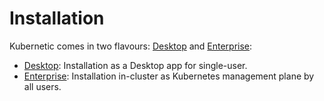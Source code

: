 # Installation

Kubernetic comes in two flavours: [Desktop] and [Enterprise]:

* [Desktop]: Installation as a Desktop app for single-user.
* [Enterprise]: Installation in-cluster as Kubernetes management plane by all users.

[Desktop]: installation/desktop.md
[Enterprise]: installation/enterprise.md